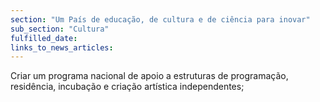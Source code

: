 ```yaml
---
section: "Um País de educação, de cultura e de ciência para inovar"
sub_section: "Cultura"
fulfilled_date:
links_to_news_articles:
---
```


Criar um programa nacional de apoio a estruturas de programação, residência, incubação e criação artística independentes;